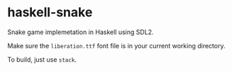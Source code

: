 haskell-snake
=============

Snake game implemetation in Haskell using SDL2.

Make sure the `liberation.ttf` font file is in your current working directory.

To build, just use `stack`.
